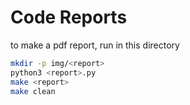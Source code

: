 # Code Reports

to make a pdf report, run in this directory

```sh
mkdir -p img/<report>
python3 <report>.py
make <report>
make clean
```